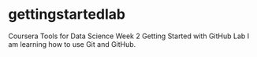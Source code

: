 # gettingstartedlab
Coursera Tools for Data Science Week 2 Getting Started with GitHub Lab
I am learning how to use Git and GitHub.

